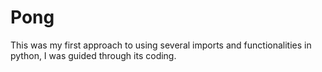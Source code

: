 # Pong
This was my first approach to using several imports and functionalities in python, I was guided through its coding.
